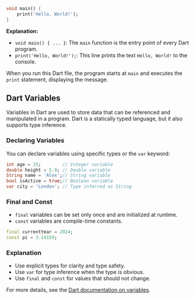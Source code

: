 ```dart
void main() {
    print('Hello, World!');
}
```

**Explanation:**
- `void main() { ... }`: The `main` function is the entry point of every Dart program.
- `print('Hello, World!');`: This line prints the text `Hello, World!` to the console.

When you run this Dart file, the program starts at `main` and executes the `print` statement, displaying the message.

## Dart Variables

Variables in Dart are used to store data that can be referenced and manipulated in a program. Dart is a statically typed language, but it also supports type inference.

### Declaring Variables

You can declare variables using specific types or the `var` keyword:

```dart
int age = 25;        // Integer variable
double height = 5.9; // Double variable
String name = 'Alex';// String variable
bool isActive = true;// Boolean variable
var city = 'London'; // Type inferred as String
```

### Final and Const

- `final` variables can be set only once and are initialized at runtime.
- `const` variables are compile-time constants.

```dart
final currentYear = 2024;
const pi = 3.14159;
```

### Explanation

- Use explicit types for clarity and type safety.
- Use `var` for type inference when the type is obvious.
- Use `final` and `const` for values that should not change.

For more details, see the [Dart documentation on variables](https://dart.dev/language/variables).